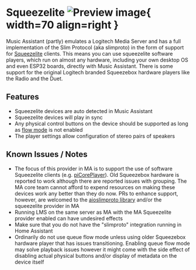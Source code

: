 # Squeezelite ![Preview image](../assets/icons/slim-icon.svg){ width=70 align=right }

Music Assistant (partly) emulates a Logitech Media Server and has a full implementation of the Slim Protocol (aka slimproto) in the form of support for [Squeezelite](https://en.wikipedia.org/wiki/Squeezelite) clients.
This means you can use squeezelite software players, which run on almost any hardware, including your own desktop OS and even ESP32 boards, directly with Music Assistant. There is some support for the original Logitech branded Squeezebox hardware players like the Radio and the Duet.

## Features

- Squeezelite devices are auto detected in Music Assistant
- Squeezelite devices will play in sync
- Any physical control buttons on the device should be supported as long as [flow mode](../faq/tech-info.md/#track-queueing) is not enabled
- The player settings allow configuration of stereo pairs of speakers

## Known Issues / Notes

- The focus of this provider in MA is to support the use of software Squeezelite clients (e.g. [piCorePlayer](https://www.picoreplayer.org/)). Old Squeezebox hardware is reported to work although there are reported issues with grouping. The MA core team cannot afford to expend resources on making these devices work any better than they do now. PRs to enhance support, however, are welcomed to the [aioslimproto library](https://github.com/home-assistant-libs/aioslimproto) and/or the squeezelite provider in MA
- Running LMS on the same server as MA with the MA Squeezelite provider enabled can have undesired effects
- Make sure that you do not have the "slimproto" integration running in Home Assistant
- Ordinarily do not use queue flow mode unless using older Squeezebox hardware player that has issues transitioning. Enabling queue flow mode may solve playback issues however it might come with the side effect of disabling actual physical buttons and/or display of metadata on the device itself
